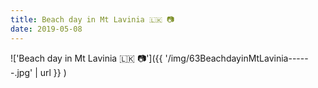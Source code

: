 ```yaml
---
title: Beach day in Mt Lavinia 🇱🇰 📷
date: 2019-05-08
---
```


!['Beach day in Mt Lavinia 🇱🇰 📷']({{ '/img/63BeachdayinMtLavinia------.jpg' | url }} )